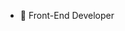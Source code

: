 - 👀 Front-End Developer

<!---
nacak/nacak is a ✨ special ✨ repository because its `README.md` (this file) appears on your GitHub profile.
You can click the Preview link to take a look at your changes.
--->
